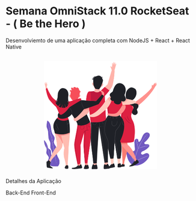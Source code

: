 # Semana OmniStack 11.0 RocketSeat - ( Be the Hero )
Desenvolviemto de uma aplicação completa com NodeJS + React + React Native

<h2 align="center">
<img src="https://github.com/claudneysessa/Semana-OmniStack-11-RocketSeat/blob/master/frontend/src/assets/heroes.png?raw=true" width="300" ></img>
</h2>

Detalhes da Aplicação

Back-End
Front-End
